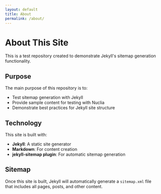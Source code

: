 ```yaml
---
layout: default
title: About
permalink: /about/
---
```


# About This Site

This is a test repository created to demonstrate Jekyll's sitemap generation functionality.

## Purpose

The main purpose of this repository is to:
- Test sitemap generation with Jekyll
- Provide sample content for testing with Nuclia
- Demonstrate best practices for Jekyll site structure

## Technology

This site is built with:
- **Jekyll**: A static site generator
- **Markdown**: For content creation
- **jekyll-sitemap plugin**: For automatic sitemap generation

## Sitemap

Once this site is built, Jekyll will automatically generate a `sitemap.xml` file that includes all pages, posts, and other content.
